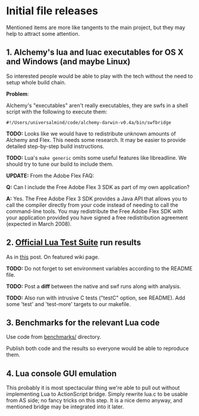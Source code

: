 # Initial file releases #

Mentioned items are more like tangents to the main project, but they may help to attract some attention.

## 1. Alchemy's lua and luac executables for OS X and Windows (and maybe Linux) ##

So interested people would be able to play with the tech without
the need to setup whole build chain.

**Problem**:

Alchemy's "executables" aren't really executables, they are swfs in a shell script with the following to execute them:

` #!/Users/universalmind/code/alchemy-darwin-v0.4a/bin/swfbridge `

**TODO:** Looks like we would have to redistribute unknown amounts of Alchemy and Flex. This needs some research. It may be easier to provide detailed step-by-step build instructions.

**TODO:** Lua's `make generic` omits some useful features like libreadline. We should try to tune our build to include them.

**UPDATE:** From the Adobe Flex FAQ:

**Q:** Can I include the Free Adobe Flex 3 SDK as part of my own application?

**A:** Yes. The Free Adobe Flex 3 SDK provides a Java API that allows you to call the compiler directly from your code instead of needing to call the command-line tools. You may redistribute the Free Adobe Flex SDK with your application provided you have signed a free redistribution agreement (expected in March 2008).

## 2. [Official Lua Test Suite](http://www.inf.puc-rio.br/~roberto/lua/lua5.1-tests.tar.gz) run results ##

As in [this](http://groups.google.com/group/lua-alchemy-dev/msg/996ec28605346254) post. On featured wiki page.

**TODO:** Do not forget to set environment variables according to the README file.

**TODO:** Post a **diff** between the native and swf runs along with analysis.

**TODO:** Also run with intrusive C tests ("testC" option, see README). Add some 'test' and 'test-more' targets to our makefile.

## 3. Benchmarks for the relevant Lua code ##

Use code from [benchmarks/](http://github.com/lua-alchemy/lua-alchemy/tree/master/benchmark) directory.

Publish both code and the results so everyone would be able to reproduce them.

## 4. Lua console GUI emulation ##

This probably it is most spectacular thing we're able to pull out without
implementing Lua to ActionScript bridge. Simply rewrite lua.c to be usable from AS side; no fancy tricks on this step. It is a nice demo anyway, and mentioned bridge may be integrated into it later.